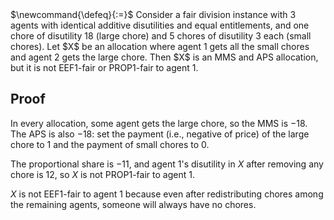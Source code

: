 <span class="invisible">
$\newcommand{\defeq}{:=}$
</span>
Consider a fair division instance with 3 agents with identical additive disutilities and equal entitlements,
and one chore of disutility 18 (large chore) and 5 chores of disutility 3 each (small chores).
Let $X$ be an allocation where agent 1 gets all the small chores and agent 2 gets the large chore.
Then $X$ is an MMS and APS allocation, but it is not EEF1-fair or PROP1-fair to agent 1.

## Proof

In every allocation, some agent gets the large chore, so the MMS is $-18$.
The APS is also $-18$: set the payment (i.e., negative of price) of the large chore to 1
and the payment of small chores to 0.

The proportional share is $-11$, and agent 1's disutility in $X$ after removing any chore is $12$,
so $X$ is not PROP1-fair to agent 1.

$X$ is not EEF1-fair to agent 1 because even after redistributing chores among the remaining agents,
someone will always have no chores.
